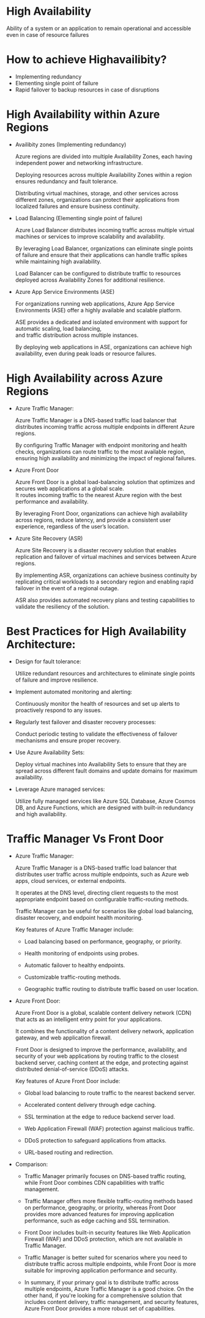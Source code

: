 # High Availability 
  Ability of a system or an application to remain operational and accessible even in case of resource failures
 
# How to achieve Highavailibity?
  - Implementing redundancy 
  - Elementing single point of failure
  - Rapid failover to backup resources in case of disruptions

# High Availability within Azure Regions
  
  - Availibity zones (Implementing redundancy)

    Azure regions are divided into multiple Availability Zones, each having independent power 
    and networking infrastructure.

    Deploying resources across multiple Availability Zones within a region ensures 
    redundancy and fault tolerance.

    Distributing virtual machines, storage, and other services across different zones, organizations can 
    protect their applications from localized failures and ensure business continuity.

- Load Balancing (Elementing single point of failure)

    Azure Load Balancer distributes incoming traffic across multiple virtual machines or services to improve 
    scalability and availability. 

    By leveraging Load Balancer, organizations can eliminate single points of failure and ensure that their 
    applications can handle traffic spikes while maintaining high availability. 
    
    Load Balancer can be configured to distribute traffic to resources deployed across Availability Zones for 
    additional resilience.

- Azure App Service Environments (ASE)

    For organizations running web applications, Azure App Service Environments (ASE) offer a highly available and 
    scalable platform. 
    
    ASE provides a dedicated and isolated environment with support for automatic scaling, load balancing,   
    and traffic distribution across multiple instances. 
    
    By deploying web applications in ASE, organizations can achieve high availability, even during peak loads 
    or resource failures.

# High Availability across Azure Regions
  - Azure Traffic Manager:

    Azure Traffic Manager is a DNS-based traffic load balancer that distributes incoming traffic across multiple 
    endpoints in different Azure regions. 

    By configuring Traffic Manager with endpoint monitoring and health checks, organizations can route traffic to the most 
    available region, ensuring high availability and minimizing the impact of regional failures.

  - Azure Front Door

    Azure Front Door is a global load-balancing solution that optimizes and secures web applications at a global scale.     
    It routes incoming traffic to the nearest Azure region with the best performance and availability. 
    
    By leveraging Front Door, organizations can achieve high availability across regions, reduce latency, and provide a 
    consistent user experience, regardless of the user’s location.

  - Azure Site Recovery (ASR)

    Azure Site Recovery is a disaster recovery solution that enables replication and failover of virtual 
    machines and services between Azure regions. 
    
    By implementing ASR, organizations can achieve business continuity by replicating critical workloads to a secondary 
    region and enabling rapid failover in the event of a regional outage. 
    
    ASR also provides automated recovery plans and testing capabilities to validate the resiliency of the solution.

# Best Practices for High Availability Architecture:

  - Design for fault tolerance: 

    Utilize redundant resources and architectures to eliminate single points of failure and improve resilience.

  - Implement automated monitoring and alerting: 

    Continuously monitor the health of resources and set up alerts to proactively respond to any issues.

  - Regularly test failover and disaster recovery processes: 

    Conduct periodic testing to validate the effectiveness of failover mechanisms and ensure  proper recovery.

  - Use Azure Availability Sets: 

    Deploy virtual machines into Availability Sets to ensure that they are spread across different fault domains 
    and update domains for maximum availability.

  - Leverage Azure managed services: 

    Utilize fully managed services like Azure SQL Database, Azure Cosmos DB, and Azure Functions, which are designed 
    with  built-in redundancy and high availability.

# Traffic Manager Vs Front Door

  - Azure Traffic Manager:

    Azure Traffic Manager is a DNS-based traffic load balancer that distributes user traffic across multiple endpoints, 
    such as Azure web apps, cloud services, or external endpoints. 
    
    It operates at the DNS level, directing client requests to the most appropriate endpoint based on configurable 
    traffic-routing methods. 
    
    Traffic Manager can be useful for scenarios like global load balancing, disaster recovery, and endpoint health 
    monitoring.

    Key features of Azure Traffic Manager include:

    - Load balancing based on performance, geography, or priority.

    - Health monitoring of endpoints using probes.

    - Automatic failover to healthy endpoints.

    - Customizable traffic-routing methods.

    - Geographic traffic routing to distribute traffic based on user location.
    
    
  - Azure Front Door:

    Azure Front Door is a global, scalable content delivery network (CDN) that acts as an intelligent entry point for 
    your applications. 

    It combines the functionality of a content delivery network, application gateway, and web application firewall. 

    Front Door is designed to improve the performance, availability, and security of your web applications by routing 
    traffic to the closest backend server, caching content at the edge, and protecting against distributed denial-of-service 
    (DDoS) attacks.

    Key features of Azure Front Door include:

    - Global load balancing to route traffic to the nearest backend server.

    - Accelerated content delivery through edge caching.

    - SSL termination at the edge to reduce backend server load.

    - Web Application Firewall (WAF) protection against malicious traffic.

    - DDoS protection to safeguard applications from attacks.

    - URL-based routing and redirection.

  - Comparison:

    - Traffic Manager primarily focuses on DNS-based traffic routing, while Front Door combines CDN capabilities with 
      traffic management.
    
    - Traffic Manager offers more flexible traffic-routing methods based on performance, geography, or priority, whereas 
      Front Door provides more advanced features for improving application performance, such as edge caching and SSL termination.
    
    - Front Door includes built-in security features like Web Application Firewall (WAF) and DDoS protection, which 
      are not available in Traffic Manager.

    - Traffic Manager is better suited for scenarios where you need to distribute traffic across multiple endpoints, 
      while Front Door is more suitable for improving application performance and security.
    
    - In summary, if your primary goal is to distribute traffic across multiple endpoints, Azure Traffic Manager is a 
      good choice. On the other hand, if you're looking for a comprehensive solution that includes content delivery, 
      traffic management, and security features, Azure Front Door provides a more robust set of capabilities.

